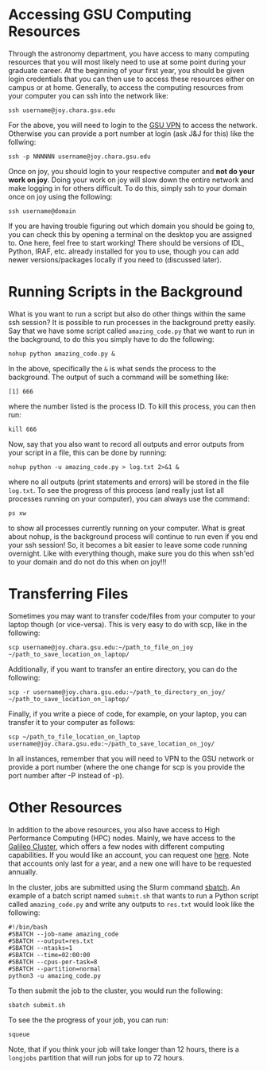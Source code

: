 # Accessing GSU Computing Resources

Through the astronomy department, you have access to many computing resources that you will most likely need to use at some point during your graduate career. At the beginning of your first year, you should be given login credentials that you can then use to access these resources either on campus or at home. Generally, to access the computing resources from your computer you can ssh into the network like:

	ssh username@joy.chara.gsu.edu

For the above, you will need to login to the [GSU VPN](https://technology.gsu.edu/technology-services/it-services/security/virtual-private-network/) to access the network. Otherwise you can provide a port number at login (ask J&J for this) like the follwing:

	ssh -p NNNNNN username@joy.chara.gsu.edu

Once on joy, you should login to your respective computer and **not do your work on joy**. Doing your work on joy will slow down the entire network and make logging in for others difficult. To do this, simply ssh to your domain once on joy using the following:

	ssh username@domain

If you are having trouble figuring out which domain you should be going to, you can check this by opening a terminal on the desktop you are assigned to. One here, feel free to start working! There should be versions of IDL, Python, IRAF, etc. already installed for you to use, though you can add newer versions/packages locally if you need to (discussed later).

# Running Scripts in the Background

What is you want to run a script but also do other things within the same ssh session? It is possible to run processes in the background pretty easily. Say that we have some script called ``amazing_code.py`` that we want to run in the background, to do this you simply have to do the following:

	nohup python amazing_code.py &

In the above, specifically the ``&`` is what sends the process to the background. The output of such a command will be something like:

	[1] 666

where the number listed is the process ID. To kill this process, you can then run:

	kill 666

Now, say that you also want to record all outputs and error outputs from your script in a file, this can be done by running:

	nohup python -u amazing_code.py > log.txt 2>&1 &

where no all outputs (print statements and errors) will be stored in the file ``log.txt``. To see the progress of this process (and really just list all processes running on your computer), you can always use the command:

	ps xw

to show all processes currently running on your computer. What is great about nohup, is the background process will continue to run even if you end your ssh session! So, it becomes a bit easier to leave some code running overnight. Like with everything though, make sure you do this when ssh'ed to your domain and do not do this when on joy!!!

# Transferring Files

Sometimes you may want to transfer code/files from your computer to your laptop though (or vice-versa). This is very easy to do with scp, like in the following:

	scp username@joy.chara.gsu.edu:~/path_to_file_on_joy ~/path_to_save_location_on_laptop/

Additionally, if you want to transfer an entire directory, you can do the following:

	scp -r username@joy.chara.gsu.edu:~/path_to_directory_on_joy/ ~/path_to_save_location_on_laptop/

Finally, if you write a piece of code, for example, on your laptop, you can transfer it to your computer as follows:

	scp ~/path_to_file_location_on_laptop username@joy.chara.gsu.edu:~/path_to_save_location_on_joy/

In all instances, remember that you will need to VPN to the GSU network or provide a port number (where the one change for scp is you provide the port number after -P instead of -p).

# Other Resources

In addition to the above resources, you also have access to High Performance Computing (HPC) nodes. Mainly, we have access to the [Galileo Cluster](https://physics-astro.gsu.edu/galileo-cluster-getting-started-guide/), which offers a few nodes with different computing capabilities. If you would like an account, you can request one [here](https://physics-astro.gsu.edu/galileo-cluster-account-request/). Note that accounts only last for a year, and a new one will have to be requested annually.

In the cluster, jobs are submitted using the Slurm command [sbatch](https://slurm.schedmd.com/sbatch.html). An example of a batch script named ``submit.sh`` that wants to run a Python script called ``amazing_code.py`` and write any outputs to ``res.txt`` would look like the following:

	#!/bin/bash
	#SBATCH --job-name amazing_code
	#SBATCH --output=res.txt
	#SBATCH --ntasks=1
	#SBATCH --time=02:00:00
	#SBATCH --cpus-per-task=8
	#SBATCH --partition=normal
	python3 -u amazing_code.py

To then submit the job to the cluster, you would run the following:

	sbatch submit.sh

To see the the progress of your job, you can run:

	squeue

Note, that if you think your job will take longer than 12 hours, there is a ``longjobs`` partition that will run jobs for up to 72 hours.
